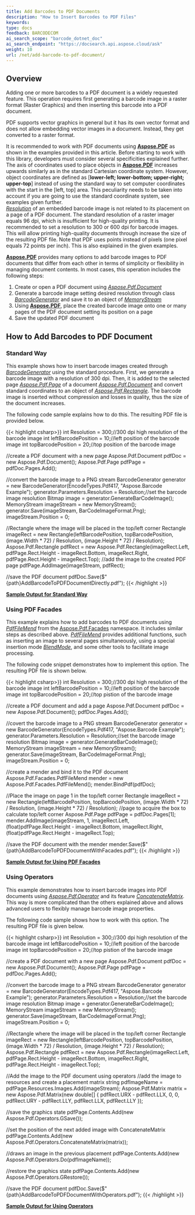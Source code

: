 ```yaml
---
title: Add Barcodes to PDF Documents
description: "How to Insert Barcodes to PDF Files"
keywords:
type: docs
feedback: BARCODECOM
ai_search_scope: "barcode_dotnet_doc"
ai_search_endpoint: "https://docsearch.api.aspose.cloud/ask"
weight: 10
url: /net/add-barcode-to-pdf-document/
---
```


## **Overview**

Adding one or more barcodes to a PDF document is a widely requested feature. This operation requires first generating a barcode image in a raster format (Raster Graphics) and then inserting this barcode into a PDF document.

PDF supports vector graphics in general but it has its own vector format and does not allow embedding vector images in a document. Instead, they get converted to a raster format.

It is recommended to work with PDF documents using [**Aspose.PDF**](https://products.aspose.com/pdf/net/) as shown in the examples provided in this article. Before starting to work with this library, developers must consider several specificities explained further. The axis of coordinates used to place objects in [**Aspose.PDF**](https://reference.aspose.com/pdf/net/) increases upwards similarly as in the standard Cartesian coordinate system. However, object coordinates are defined as [**lower-left; lower-bottom; upper-right; upper-top**] instead of using the standard way to set computer coordinates with the start in the [left, top] area. This peculiarity needs to be taken into account if you are going to use the standard coordinate system, see examples given further.  
[*Resolution*](https://reference.aspose.com/barcode/net/aspose.barcode.generation/basegenerationparameters/properties/resolution) of an embedded barcode image is not related to its placement on a page of a PDF document. The standard resolution of a raster imager equals 96 dpi, which is insufficient for high-quality printing. It is recommended to set a resolution to 300 or 600 dpi for barcode images. This will allow printing high-quality documents through increase the size of the resulting PDF file. Note that PDF uses points instead of pixels (one pixel equals 72 points per inch). This is also explained in the given examples.  
  
[**Aspose.PDF**](https://reference.aspose.com/pdf/net/) provides many options to add barcode images to PDF documents that differ from each other in terms of simplicity or flexibility in managing document contents. In most cases, this operation includes the following steps:
1.	Create or open a PDF document using [*Aspose.Pdf.Document*](https://reference.aspose.com/pdf/net/aspose.pdf/document)
2.	Generate a barcode image setting desired resolution through class [*BarcodeGenerator*](https://reference.aspose.com/barcode/net/aspose.barcode.generation/barcodegenerator) and save it to an object of [*MemoryStream*](https://docs.microsoft.com/dotnet/api/system.io.memorystream)
3.	Using [**Aspose.PDF**](https://reference.aspose.com/pdf/net/), place the created barcode image onto one or many pages of the PDF document setting its position on a page
4.	Save the updated PDF document  
    
## **How to Add Barcodes to PDF Document**

### **Standard Way**
This example shows how to insert barcode images created through [*BarcodeGenerator*](https://reference.aspose.com/barcode/net/aspose.barcode.generation/barcodegenerator) using the standard procedure. First, we generate a barcode image with a resolution of 300 dpi. Then, it is added to the selected page [*Aspose.Pdf.Page*](https://reference.aspose.com/pdf/net/aspose.pdf/page) of a document [*Aspose.Pdf.Document*](https://reference.aspose.com/pdf/net/aspose.pdf/document) and convert standard coordinates to an object of [*Aspose.Pdf.Rectangle*](https://reference.aspose.com/pdf/net/aspose.pdf/rectangle). The barcode image is inserted without compression and losses in quality, thus the size of the document increases.  
  
The following code sample explains how to do this. The resulting PDF file is provided below. 
    
{{< highlight csharp>}}
int Resolution = 300;//300 dpi high resolution of the barcode image
int leftBarcodePosition = 10;//left position of the barcode image
int topBarcodePosition = 20;//top position of the barcode image

//create a PDF document with a new page
Aspose.Pdf.Document pdfDoc = new Aspose.Pdf.Document();
Aspose.Pdf.Page pdfPage = pdfDoc.Pages.Add();

//convert the barcode image to a PNG stream
BarcodeGenerator generator = new BarcodeGenerator(EncodeTypes.Pdf417, "Aspose.Barcode Example");
generator.Parameters.Resolution = Resolution;//set the barcode image resolution
Bitmap image = generator.GenerateBarCodeImage();
MemoryStream imageStream = new MemoryStream();
generator.Save(imageStream, BarCodeImageFormat.Png);
imageStream.Position = 0;

//Rectangle where the image will be placed in the top/left corner
Rectangle imageRect = new Rectangle(leftBarcodePosition, topBarcodePosition, (image.Width * 72) / Resolution, (image.Height * 72) / Resolution);
Aspose.Pdf.Rectangle pdfRect = new Aspose.Pdf.Rectangle(imageRect.Left, pdfPage.Rect.Height - imageRect.Bottom, imageRect.Right, pdfPage.Rect.Height - imageRect.Top);
//add the image to the created PDF page
pdfPage.AddImage(imageStream, pdfRect);

//save the PDF document
pdfDoc.Save($"{path}AddBarcodeToPDFDocumentDirectly.pdf");
{{< /highlight >}}

[**Sample Output for Standard Way**](addbarcodetopdfdocumentdirectly.pdf)
  
### **Using PDF Facades**
This example explains how to add barcodes to PDF documents using [*PdfFileMend*](https://reference.aspose.com/pdf/net/aspose.pdf.facades/pdffilemend) from the [Aspose.Pdf.Facades](https://reference.aspose.com/pdf/net/aspose.pdf.facades/) namespace. It includes similar steps as described above. [*PdfFileMend*](https://reference.aspose.com/pdf/net/aspose.pdf.facades/pdffilemend) provides additional functions, such as inserting an image to several pages simultaneously, using a special insertion mode [*BlendMode*](https://reference.aspose.com/pdf/net/aspose.pdf/compositingparameters), and some other tools to facilitate image processing.  
  
The following code snippet demonstrates how to implement this option. The resulting PDF file is shown below. 
  
{{< highlight csharp>}}
int Resolution = 300;//300 dpi high resolution of the barcode image
int leftBarcodePosition = 10;//left position of the barcode image
int topBarcodePosition = 20;//top pistion of the barcode image

//create a PDF document and add a page
Aspose.Pdf.Document pdfDoc = new Aspose.Pdf.Document();
pdfDoc.Pages.Add();

//covert the barcode image to a PNG stream
BarcodeGenerator generator = new BarcodeGenerator(EncodeTypes.Pdf417, "Aspose.Barcode Example");
generator.Parameters.Resolution = Resolution;//set the barcode image resolution
Bitmap image = generator.GenerateBarCodeImage();
MemoryStream imageStream = new MemoryStream();
generator.Save(imageStream, BarCodeImageFormat.Png);
imageStream.Position = 0;

//create a mender and bind it to the PDF document
Aspose.Pdf.Facades.PdfFileMend mender = new Aspose.Pdf.Facades.PdfFileMend();
mender.BindPdf(pdfDoc);

//Place the image on page 1 in the top/left corner
Rectangle imageRect = new Rectangle(leftBarcodePosition, topBarcodePosition, (image.Width * 72) / Resolution, (image.Height * 72) / Resolution);
//page to acquire the box to calculate top/left corner
Aspose.Pdf.Page pdfPage = pdfDoc.Pages[1];
mender.AddImage(imageStream, 1, imageRect.Left, (float)pdfPage.Rect.Height - imageRect.Bottom, imageRect.Right, (float)pdfPage.Rect.Height - imageRect.Top);

//save the PDF document with the mender
mender.Save($"{path}AddBarcodeToPDFDocumentWithFacades.pdf");
{{< /highlight >}}
  
[**Sample Output for Using PDF Facades**](addbarcodetopdfdocumentwithfacades.pdf)
  
### **Using Operators**

This example demonstrates how to insert barcode images into PDF documents using [*Aspose.Pdf.Operator*](https://reference.aspose.com/pdf/net/aspose.pdf/operator) and its feature [*ConcatenateMatrix*](https://reference.aspose.com/pdf/net/aspose.pdf.operators/concatenatematrix). This way is more complicated than the others explained above and allows advanced users to flexibly manage barcode image properties.  
  
The following code sample shows how to work with this option. The resulting PDF file is given below. 
   
{{< highlight csharp>}}
int Resolution = 300;//300 dpi high resolution of the barcode image
int leftBarcodePosition = 10;//left position of the barcode image
int topBarcodePosition = 20;//top pistion of the barcode image

//create a PDF document with a new page
Aspose.Pdf.Document pdfDoc = new Aspose.Pdf.Document();
Aspose.Pdf.Page pdfPage = pdfDoc.Pages.Add();

//convert the barcode image to a PNG stream
BarcodeGenerator generator = new BarcodeGenerator(EncodeTypes.Pdf417, "Aspose.Barcode Example");
generator.Parameters.Resolution = Resolution;//set the barcode image resolution
Bitmap image = generator.GenerateBarCodeImage();
MemoryStream imageStream = new MemoryStream();
generator.Save(imageStream, BarCodeImageFormat.Png);
imageStream.Position = 0;

//Rectangle where the image will be placed in the top/left corner
Rectangle imageRect = new Rectangle(leftBarcodePosition, topBarcodePosition, (image.Width * 72) / Resolution, (image.Height * 72) / Resolution);
Aspose.Pdf.Rectangle pdfRect = new Aspose.Pdf.Rectangle(imageRect.Left, pdfPage.Rect.Height - imageRect.Bottom, imageRect.Right, pdfPage.Rect.Height - imageRect.Top);

//Add the image to the PDF document using operators
//add the image to resources and create a placement matrix
string pdfImageName = pdfPage.Resources.Images.Add(imageStream);
Aspose.Pdf.Matrix matrix = new Aspose.Pdf.Matrix(new double[] { pdfRect.URX - pdfRect.LLX, 0, 0, pdfRect.URY - pdfRect.LLY, pdfRect.LLX, pdfRect.LLY });

//save the graphics state
pdfPage.Contents.Add(new Aspose.Pdf.Operators.GSave());

//set the position of the next added image with ConcatenateMatrix
pdfPage.Contents.Add(new Aspose.Pdf.Operators.ConcatenateMatrix(matrix));

//draws an image in the previous placement
pdfPage.Contents.Add(new Aspose.Pdf.Operators.Do(pdfImageName));

//restore the graphics state
pdfPage.Contents.Add(new Aspose.Pdf.Operators.GRestore());

//save the PDF document
pdfDoc.Save($"{path}AddBarcodeToPDFDocumentWithOperators.pdf");
{{< /highlight >}}
  
[**Sample Output for Using Operators**](addbarcodetopdfdocumentwithoperators.pdf)
  